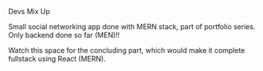 Devs Mix Up

Small social networking app done with MERN stack, part of portfolio series. Only backend done so far (MEN)!!

Watch this space for the concluding part, which would make it complete fullstack using React (MERN).
